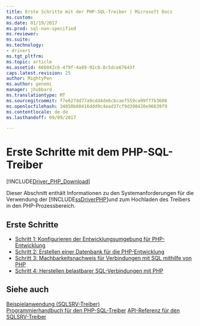 ```yaml
---
title: Erste Schritte mit der PHP-SQL-Treiber | Microsoft Docs
ms.custom: 
ms.date: 01/19/2017
ms.prod: sql-non-specified
ms.reviewer: 
ms.suite: 
ms.technology:
- drivers
ms.tgt_pltfrm: 
ms.topic: article
ms.assetid: 66b042c6-479f-4a89-92c8-8c5dce67643f
caps.latest.revision: 25
author: MightyPen
ms.author: genemi
manager: jhubbard
ms.translationtype: MT
ms.sourcegitcommit: f7e6274d77a9cdd4de6cbcaef559ca99f77b3608
ms.openlocfilehash: 34050b68416ddd9c4ead37cf9d398420e96639f9
ms.contentlocale: de-de
ms.lasthandoff: 09/09/2017

---
```

# <a name="getting-started-with-the-php-sql-driver"></a>Erste Schritte mit dem PHP-SQL-Treiber
[!INCLUDE[Driver_PHP_Download](../../includes/driver_php_download.md)]

Dieser Abschnitt enthält Informationen zu den Systemanforderungen für die Verwendung der [!INCLUDE[ssDriverPHP](../../includes/ssdriverphp_md.md)]und zum Hochladen des Treibers in den PHP-Prozessbereich.  
  
## <a name="getting-started"></a>Erste Schritte  
* [Schritt 1: Konfigurieren der Entwicklungsumgebung für PHP-Entwicklung](../../connect/php/step-1-configure-development-environment-for-php-development.md)  
* [Schritt 2: Erstellen einer Datenbank für die PHP-Entwicklung](../../connect/php/step-2-create-a-sql-database-for-php-development.md)  
* [Schritt 3: Machbarkeitsnachweis für Verbindungen mit SQL mithilfe von PHP](../../connect/php/step-3-proof-of-concept-connecting-to-sql-using-php.md)  
* [Schritt 4: Herstellen belastbarer SQL-Verbindungen mit PHP](../../connect/php/step-4-connect-resiliently-to-sql-with-php.md)  
  
## <a name="see-also"></a>Siehe auch  
[Beispielanwendung &#40;SQLSRV-Treiber&#41;](../../connect/php/example-application-sqlsrv-driver.md)  
[Programmierhandbuch für den PHP-SQL-Treiber](../../connect/php/programming-guide-for-php-sql-driver.md)
[API-Referenz für den SQLSRV-Treiber](../../connect/php/sqlsrv-driver-api-reference.md)  
  

